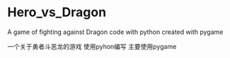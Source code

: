 # Hero_vs_Dragon
A game of fighting against Dragon
code with python
created with pygame

一个关于勇者斗恶龙的游戏
使用pyhon编写
主要使用pygame
